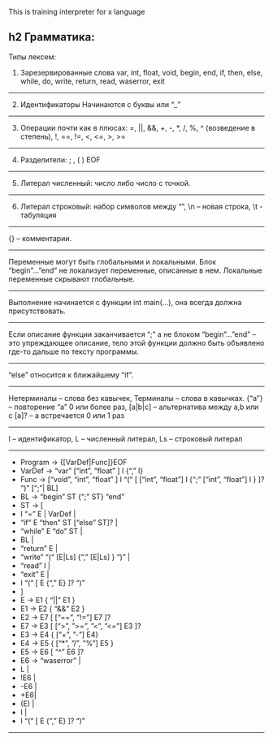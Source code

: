 This is training interpreter for x language

h2 Грамматика:
-----------------------------------

Типы лексем:
 
1) Зарезервированные слова
var, int, float, void, begin, end, if, then, else, while, do, write, return, read, waserror, exit
***
2) Идентификаторы
Начинаются с буквы или “_”
***
3) Операции почти как в плюсах:
=, ||, &&, +, -, *, /, %, ^ (возведение в степень), !, ==, !=, <, <=, >, >=
***
4) Разделители:
; , ( ) EOF
***
5) Литерал численный:
число либо число с точкой.
***
6) Литерал строковый:
набор символов между “”, \n – новая строка, \t - табуляция
***
{} – комментарии.
***
Переменные могут быть глобальными и локальными. Блок “begin”…”end” не локализует переменные, описанные в нем. Локальные переменные скрывают глобальные.
***
Выполнение начинается с функции int main(…), она всегда должна присутствовать.
***
Если описание функции заканчивается “;” а не блоком “begin”…”end” – это упреждающее описание, тело этой функции должно быть объявлено где-то дальше по тексту программы.
***
“else” относится к ближайшему “if”.
***
Нетерминалы – слова без кавычек,
Терминалы – слова в кавычках.
{“a”} – повторение “a”  0 или более раз,
[a|b|c] – альтернатива между a,b или c
[a]? – a встречается 0 или 1 раз
***
I – идентификатор,
L – численный литерал,
Ls – строковый литерал
***
* Program -> {[VarDef|Func]}EOF
* VarDef -> “var” [“int”, ”float” ]  I {“,” I}
* Func -> [“void”, “int”, “float” ] I “(“ [ [“int”, “float”] I {“;” [“int”, “float”] I } ]? “)” [“;”| BL]
* BL -> “begin” ST {“;” ST} “end”
* ST -> [
*    I “=” E | VarDef |  
*    “if” E “then” ST [“else” ST]? |
*    “while” E “do” ST |
*    BL |
*   “return” E |
*    “write” “(“  [E|Ls] {“,” [E|Ls] } “)”  |
*    “read” I |
*    “exit” E |
*    I “(“ [ E {“,” E} ]? “)”
*    ]
* E -> E1 { “||” E1 }
* E1 -> E2 { “&&” E2 }
* E2  -> E7 [ [“==”, ”!=”]  E7 ]?
* E7 -> E3 [  [“>”, ”>=”, ”<”, ”<=”] E3 ]?
* E3 -> E4 { [“+”, ”-”] E4}
* E4 -> E5 { [“*”, ”/”, ”%”]  E5 }
* E5 -> E6 [ “^” E6 ]?
* E6 ->   “waserror” |
*    L |
*    !E6 |
*    -E6 |
*    +E6|
*    (E) |
*    I |
*    I “(“ [ E {“,” E} ]? “)”
***
